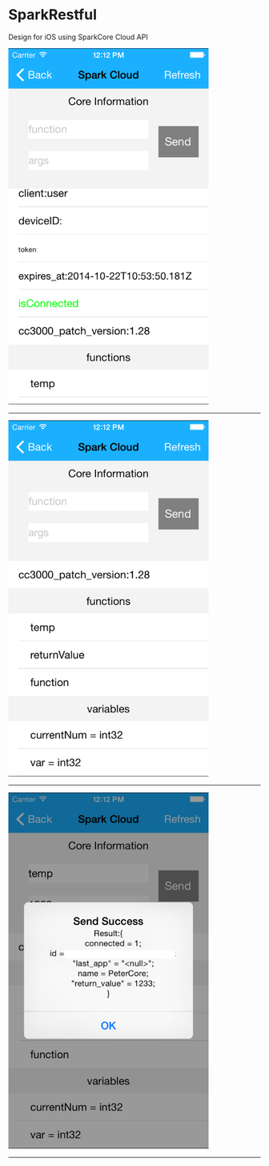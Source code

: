 SparkRestful
============

Design for iOS using SparkCore Cloud API


<img src="image/01.png" width="400">
<hr>
<img src="image/02.png" width="400">
<hr>
<img src="image/03.png" width="400">
<hr>